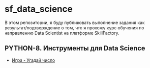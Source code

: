 # sf_data_science
В этом репозитории, я буду публиковать выполнение задания как результат/подтверждение о том, что я прохожу курс обучения по направлению Data Scientist на платформе SkillFactory.
## PYTHON-8. Инструменты для Data Science 
* [Игра - Угадай число](./_tasks_games)


